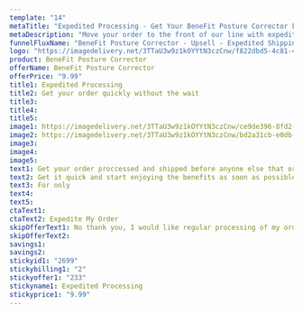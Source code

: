 ```yaml
---
template: "14"
metaTitle: "Expedited Processing - Get Your BeneFit Posture Corrector First"
metaDescription: "Move your order to the front of our line with expedited processing."
funnelFluxName: "BeneFit Posture Corrector - Upsell - Expedited Shipping w/ Discounted Downsell"
logo: "https://imagedelivery.net/3TTaU3w9z1kOYYtN3czCnw/f822dbd5-4c81-4c6c-fd7a-e08584bad000/public"
product: BeneFit Posture Corrector
offerName: BeneFit Posture Corrector
offerPrice: "9.99"
title1: Expedited Processing
title2: Get your order quickly without the wait
title3: 
title4:
title5:
image1: https://imagedelivery.net/3TTaU3w9z1kOYYtN3czCnw/ce9de396-8fd2-4414-e809-5464bb047e00/public
image2: https://imagedelivery.net/3TTaU3w9z1kOYYtN3czCnw/bd2a31cb-e0db-4eec-ea3f-23ea763cad00/public
image3: 
image4: 
image5:
text1: Get your order proccessed and shipped before anyone else that ordered today.
text2: Get it quick and start enjoying the benefits as soon as possible!
text3: For only
text4: 
text5: 
ctaText1: 
ctaText2: Expedite My Order
skipOfferText1: No thank you, I would like regular processing of my order.
skipOfferText2: 
savings1:
savings2:
stickyid1: "2699"
stickybilling1: "2"
stickyoffer1: "233"
stickyname1: Expedited Processing
stickyprice1: "9.99"
---
```

